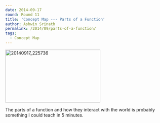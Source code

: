 ```yaml
---
date: 2014-09-17
round: Round 11
title: 'Concept Map --- Parts of a Function'
author: Ashwin Srinath
permalink: /2014/09/parts-of-a-function/
tags:
  - Concept Map
---
```

[<img class="alignnone size-medium wp-image-8820" alt="20140917_225736" src="http://files.software-carpentry.org/training-course/2014/09/20140917_225736-300x168.jpg" width="300" height="168" />][1]

The parts of a function and how they interact with the world is probably something I could teach in 5 minutes.

 [1]: http://files.software-carpentry.org/training-course/2014/09/20140917_225736.jpg
